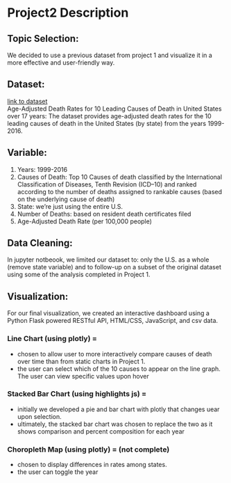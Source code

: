 # Project2 Description
 
## Topic Selection:
We decided to use a previous dataset from project 1 and visualize it in a more effective and user-friendly way. 
 
## Dataset:
[link to dataset](https://data.cdc.gov/NCHS/NCHS-Leading-Causes-of-Death-United-States/bi63-dtpu)
<br>Age-Adjusted Death Rates for 10 Leading Causes of Death in United States over 17 years:
The dataset provides age-adjusted death rates for the 10 leading causes of death in the United States (by state) from the years 1999-2016.
 
## Variable: 
1. Years: 1999-2016
2. Causes of Death: Top 10 Causes of death classified by the International Classification of Diseases, Tenth Revision (ICD–10) and ranked according to the number of deaths assigned to rankable causes (based on the underlying cause of death)
3. State: we’re just using the entire U.S.
4. Number of Deaths: based on resident death certificates filed 
5. Age-Adjusted Death Rate (per 100,000 people)
 
## Data Cleaning:
In jupyter notbeook, we limited our dataset to: only the U.S. as a whole (remove state variable) and to follow-up on a subset of the original dataset using some of the analysis completed in Project 1. 
 
## Visualization:
For our final visualization, we created an interactive dashboard using a Python Flask powered RESTful API,  HTML/CSS, JavaScript, and csv data. 

### Line Chart (using plotly) = 
- chosen to allow user to more interactively compare causes of death over time than from static charts in Project 1. 
- the user can select which of the 10 causes to appear on the line graph. The user can view specific values upon hover 

### Stacked Bar Chart (using highlights js) =
- initially we developed a pie and bar chart with plotly that changes uear upon selection. 
- ultimately, the stacked bar chart was chosen to replace the two as it shows comparison and percent composition for each year

### Choropleth Map (using plotly) = (not complete)
- chosen to display differences in rates among states. 
- the user can toggle the year
